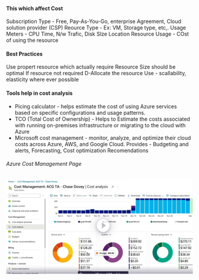 #### This which affect Cost
Subscription Type - Free, Pay-As-You-Go, enterprise Agreement, Cloud solution provider (CSP)
Reource Type - Ex: VM, Storage type, etc,.
Usage Meters - CPU Time, N/w Trafic, Disk SIze
Location
Resource Usage - COst of using the resource


#### Best Practices
Use propert resource which actually require
Resource Size should be optimal
If resource not required D-Allocate the resource
Use - scallability, elasticity where ever possible

#### Tools help in cost analysis
- Picing calculator - helps estimate the cost of using Azure services based on specific configurations and usage patterns.
-  TCO (Total Cost of Ownership) - Helps to Estimate the costs associated with running on-premises infrastructure or migrating to the cloud with Azure
-  Microsoft cost management - monitor, analyze, and optimize their cloud costs across Azure, AWS, and Google Cloud. Provides - Budgeting and alerts, Forecasting, Cost optimization Recomendations

###### Azure Cost Management Page
![](../../../../RefImagesPrivate/Azure/AzureCostManagement.jpg)
